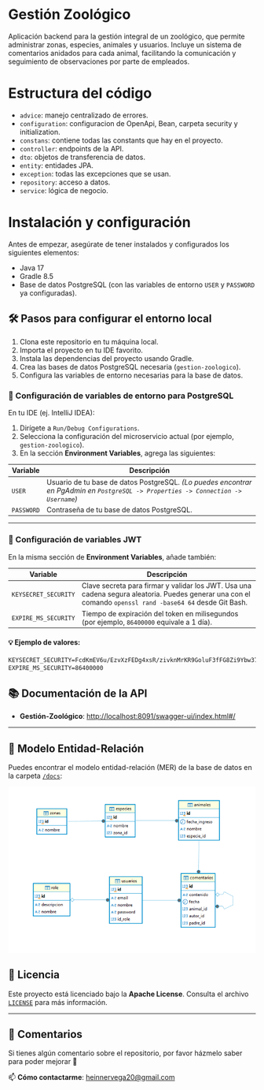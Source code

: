 # Gestión Zoológico
Aplicación backend para la gestión integral de un zoológico, que permite administrar zonas, especies, animales y usuarios. Incluye un sistema de comentarios anidados para cada animal, facilitando la comunicación y seguimiento de observaciones por parte de empleados.

# Estructura del código

- `advice`: manejo centralizado de errores.
- `configuration`: configuracion de OpenApi, Bean, carpeta security y initialization.
- `constans`: contiene todas las constants que hay en el proyecto.
- `controller`: endpoints de la API.
- `dto`: objetos de transferencia de datos.
- `entity`: entidades JPA.
- `exception`: todas las excepciones que se usan.
- `repository`: acceso a datos.
- `service`: lógica de negocio.

# Instalación y configuración

Antes de empezar, asegúrate de tener instalados y configurados los siguientes elementos:

- Java 17
- Gradle 8.5
- Base de datos PostgreSQL (con las variables de entorno `USER` y `PASSWORD` ya configuradas).

## 🛠️ Pasos para configurar el entorno local

1. Clona este repositorio en tu máquina local.
2. Importa el proyecto en tu IDE favorito.
3. Instala las dependencias del proyecto usando Gradle.
4. Crea las bases de datos PostgreSQL necesaria (`gestion-zoologico`).
5. Configura las variables de entorno necesarias para la base de datos.

### 🔧 Configuración de variables de entorno para PostgreSQL

En tu IDE (ej. IntelliJ IDEA):

1. Dirígete a `Run/Debug Configurations`.
2. Selecciona la configuración del microservicio actual (por ejemplo, `gestion-zoologico`).
3. En la sección **Environment Variables**, agrega las siguientes:

| Variable | Descripción |
|----------|-------------|
| `USER`   | Usuario de tu base de datos PostgreSQL. *(Lo puedes encontrar en PgAdmin en `PostgreSQL -> Properties -> Connection -> Username`)* |
| `PASSWORD` | Contraseña de tu base de datos PostgreSQL. |

---

### 🔐 Configuración de variables JWT

En la misma sección de **Environment Variables**, añade también:

| Variable           | Descripción                                                                                                                                |
|--------------------|--------------------------------------------------------------------------------------------------------------------------------------------|
| `KEYSECRET_SECURITY`| Clave secreta para firmar y validar los JWT. Usa una cadena segura aleatoria. Puedes generar una con el comando `openssl rand -base64 64` desde Git Bash. |
| `EXPIRE_MS_SECURITY`| Tiempo de expiración del token en milisegundos (por ejemplo, `86400000` equivale a 1 día).                                                  |

#### 💡 Ejemplo de valores:
```env
KEYSECRET_SECURITY=FcdKmEV6u/EzvXzFEDg4xsR/zivknMrKR9GoluF3fFG8Zi9Ybw37TEVwToaVIhBjm3vaiE0L+RD+hyPwid9BcA==
EXPIRE_MS_SECURITY=86400000
```

## 📚 Documentación de la API

- **Gestión-Zoológico**: [http://localhost:8091/swagger-ui/index.html#/](http://localhost:8091/swagger-ui/index.html#/)

---

## 🧩 Modelo Entidad-Relación

Puedes encontrar el modelo entidad-relación (MER) de la base de datos en la carpeta [`/docs`](./docs/modelo-er.png):

![Modelo ER](./docs/modelo-er.png)

## 📝 Licencia

Este proyecto está licenciado bajo la **Apache License**. Consulta el archivo [`LICENSE`](./LICENSE) para más información.

---

## 💬 Comentarios

Si tienes algún comentario sobre el repositorio, por favor házmelo saber para poder mejorar 🙂

📫 **Cómo contactarme**: heinnervega20@gmail.com


